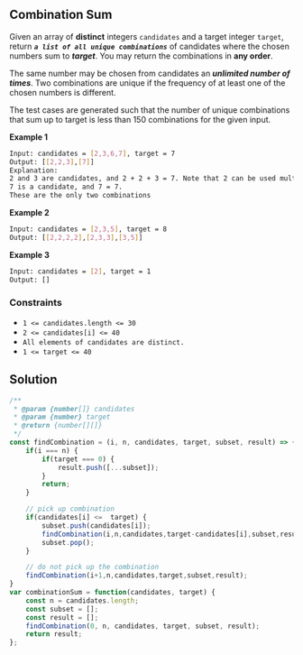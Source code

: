 
##   Combination Sum

Given an array of **distinct** integers ```candidates``` and a target integer ```target```, return ***```a list of all unique combinations```*** of candidates where the chosen numbers sum to  ***target***. You may return the combinations in **any order**.

The same number may be chosen from candidates an ***unlimited number of times***. Two combinations are unique if the frequency of at least one of the chosen numbers is different.

The test cases are generated such that the number of unique combinations that sum up to target is less than 150 combinations for the given input.

 

**Example 1**
```bash
Input: candidates = [2,3,6,7], target = 7
Output: [[2,2,3],[7]]
Explanation:
2 and 3 are candidates, and 2 + 2 + 3 = 7. Note that 2 can be used multiple times.
7 is a candidate, and 7 = 7.
These are the only two combinations
```

**Example 2**
```bash
Input: candidates = [2,3,5], target = 8
Output: [[2,2,2,2],[2,3,3],[3,5]]
```

**Example 3**
```bash
Input: candidates = [2], target = 1
Output: []
```

### Constraints

- ```1 <= candidates.length <= 30```
- ```2 <= candidates[i] <= 40```
- ```All elements of candidates are distinct.```
- ```1 <= target <= 40```

## Solution

```javascript
/**
 * @param {number[]} candidates
 * @param {number} target
 * @return {number[][]}
 */
const findCombination = (i, n, candidates, target, subset, result) => {
    if(i === n) {
        if(target === 0) {
            result.push([...subset]);
        }
        return;
    }

    // pick up combination
    if(candidates[i] <=  target) {
        subset.push(candidates[i]);
        findCombination(i,n,candidates,target-candidates[i],subset,result);
        subset.pop();
    }

    // do not pick up the combination
    findCombination(i+1,n,candidates,target,subset,result);
}
var combinationSum = function(candidates, target) {
    const n = candidates.length;
    const subset = [];
    const result = [];
    findCombination(0, n, candidates, target, subset, result);
    return result;
};
```
